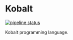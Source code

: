 # Kobalt
[![pipeline status](https://gitlab.com/abel0b/kobalt/badges/master/pipeline.svg)](https://gitlab.com/abel0b/kobalt/-/commits/master)

Kobalt programming language.


